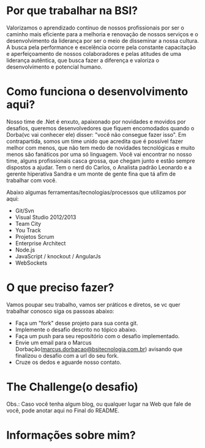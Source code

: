 Por que trabalhar na BSI?
===============================

Valorizamos o aprendizado contínuo de nossos profissionais por ser o caminho mais eficiente para a melhoria e renovação de nossos serviços e o desenvolvimento da liderança por ser o meio de disseminar a nossa cultura. A busca pela performance e excelência ocorre pela constante capacitação e aperfeiçoamento de nossos colaboradores e pelas atitudes de uma liderança autêntica, que busca fazer a diferença e valoriza o desenvolvimento e potencial humano.

Como funciona o desenvolvimento aqui?
===============================
Nosso time de .Net é enxuto, apaixonado por novidades e movidos por desafios, queremos desenvolvedores que fiquem encomodados quando o Dorba(vc vai conhecer ele) disser: "você não consegue fazer isso".
Em contrapartida, somos um time unido que acredita que é possível fazer melhor com menos, que não tem medo de novidades tecnológicas e muito menos são fanáticos por uma só linguagem.
Você vai encontrar no nosso time, alguns profissionais casca grossa, que chegam junto e estão sempre dispostos a ajudar.
Tem o nerd do Carlos, o Analista padrão Leonardo e a gerente hiperativa Sandra e um monte de gente fina que tá afim de trabalhar com você.

Abaixo algumas ferramentas/tecnologias/processos que utilizamos por aqui:
  - Git/Svn
  - Visual Studio 2012/2013
  - Team City
  - You Track
  - Projetos Scrum
  - Enterprise Architect
  - Node.js
  - JavaScript / knockout / AngularJs
  - WebSockets


O que preciso fazer?
===============================
Vamos poupar seu trabalho, vamos ser práticos e diretos, se vc quer trabalhar conosco siga os passoas abaixo:

- Faça um "fork" desse projeto para sua conta git.
- Implemente o desafio descrito no tópico abaixo.
- Faça um push para seu repositório com o desafio implementado.
- Envie um email para o Marcus Dorbação(marcus.dorbacao@bsitecnologia.com.br) avisando que finalizou o desafio com a url do seu fork.
- Cruze os dedos e aguarde nosso contato.

The Challenge(o desafio)
===============================


Obs.: Caso você tenha algum blog, ou qualquer lugar na Web que fale de você, pode anotar aqui no Final do README.

Informações sobre mim?
===============================




